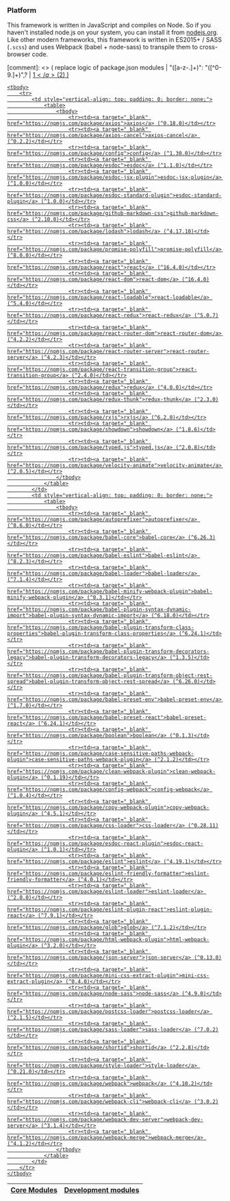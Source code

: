 ### Platform
This framework is written in JavaScript and compiles on Node. So if you haven't installed node.js on your system, you can install it from [nodejs.org](https://nodejs.org/en/). Like other modern frameworks, this framework is written in ES2015+ / SASS (`.scss`) and uses Webpack (babel + node-sass) to transpile them to cross-browser code.

[comment]: <> ( replace logic of package.json modules  |  "([a-z\-\.]+)": "([\^0-9\.]+)",?  | <tr><td><a target="_blank" href="https://npmjs.com/package/$1" target="_blank">$1</a> ($2)</td></tr> )

<table width="100%">
    <thead>
        <tr>
            <th>Core Modules</th>
            <th>Development modules</th>
        </tr>
    </thead>

    <tbody>
        <tr>
            <td style="vertical-align: top; padding: 0; border: none;">
                <table>
                    <tbody>
                        <tr><td><a target="_blank" href="https://npmjs.com/package/axios">axios</a> (^0.18.0)</td></tr>
                        <tr><td><a target="_blank" href="https://npmjs.com/package/axios-cancel">axios-cancel</a> (^0.2.2)</td></tr>
                        <tr><td><a target="_blank" href="https://npmjs.com/package/config">config</a> (^1.30.0)</td></tr>
                        <tr><td><a target="_blank" href="https://npmjs.com/package/esdoc">esdoc</a> (^1.1.0)</td></tr>
                        <tr><td><a target="_blank" href="https://npmjs.com/package/esdoc-jsx-plugin">esdoc-jsx-plugin</a> (^1.0.0)</td></tr>
                        <tr><td><a target="_blank" href="https://npmjs.com/package/esdoc-standard-plugin">esdoc-standard-plugin</a> (^1.0.0)</td></tr>
                        <tr><td><a target="_blank" href="https://npmjs.com/package/github-markdown-css">github-markdown-css</a> (^2.10.0)</td></tr>
                        <tr><td><a target="_blank" href="https://npmjs.com/package/lodash">lodash</a> (^4.17.10)</td></tr>
                        <tr><td><a target="_blank" href="https://npmjs.com/package/promise-polyfill">promise-polyfill</a> (^8.0.0)</td></tr>
                        <tr><td><a target="_blank" href="https://npmjs.com/package/react">react</a> (^16.4.0)</td></tr>
                        <tr><td><a target="_blank" href="https://npmjs.com/package/react-dom">react-dom</a> (^16.4.0)</td></tr>
                        <tr><td><a target="_blank" href="https://npmjs.com/package/react-loadable">react-loadable</a> (^5.4.0)</td></tr>
                        <tr><td><a target="_blank" href="https://npmjs.com/package/react-redux">react-redux</a> (^5.0.7)</td></tr>
                        <tr><td><a target="_blank" href="https://npmjs.com/package/react-router-dom">react-router-dom</a> (^4.2.2)</td></tr>
                        <tr><td><a target="_blank" href="https://npmjs.com/package/react-router-server">react-router-server</a> (^4.2.3)</td></tr>
                        <tr><td><a target="_blank" href="https://npmjs.com/package/react-transition-group">react-transition-group</a> (^2.4.0)</td></tr>
                        <tr><td><a target="_blank" href="https://npmjs.com/package/redux">redux</a> (^4.0.0)</td></tr>
                        <tr><td><a target="_blank" href="https://npmjs.com/package/redux-thunk">redux-thunk</a> (^2.3.0)</td></tr>
                        <tr><td><a target="_blank" href="https://npmjs.com/package/rxjs">rxjs</a> (^6.2.0)</td></tr>
                        <tr><td><a target="_blank" href="https://npmjs.com/package/showdown">showdown</a> (^1.8.6)</td></tr>
                        <tr><td><a target="_blank" href="https://npmjs.com/package/typed.js">typed.js</a> (^2.0.8)</td></tr>
                        <tr><td><a target="_blank" href="https://npmjs.com/package/velocity-animate">velocity-animate</a> (^2.0.5)</td></tr>
                    </tbody>
                </table>
            </td>
            <td style="vertical-align: top; padding: 0; border: none;">
                <table>
                    <tbody>
                        <tr><td><a target="_blank" href="https://npmjs.com/package/autoprefixer">autoprefixer</a> (^8.6.0)</td></tr>
                        <tr><td><a target="_blank" href="https://npmjs.com/package/babel-core">babel-core</a> (^6.26.3)</td></tr>
                        <tr><td><a target="_blank" href="https://npmjs.com/package/babel-eslint">babel-eslint</a> (^8.2.3)</td></tr>
                        <tr><td><a target="_blank" href="https://npmjs.com/package/babel-loader">babel-loader</a> (^7.1.4)</td></tr>
                        <tr><td><a target="_blank" href="https://npmjs.com/package/babel-minify-webpack-plugin">babel-minify-webpack-plugin</a> (^0.3.1)</td></tr>
                        <tr><td><a target="_blank" href="https://npmjs.com/package/babel-plugin-syntax-dynamic-import">babel-plugin-syntax-dynamic-import</a> (^6.18.0)</td></tr>
                        <tr><td><a target="_blank" href="https://npmjs.com/package/babel-plugin-transform-class-properties">babel-plugin-transform-class-properties</a> (^6.24.1)</td></tr>
                        <tr><td><a target="_blank" href="https://npmjs.com/package/babel-plugin-transform-decorators-legacy">babel-plugin-transform-decorators-legacy</a> (^1.3.5)</td></tr>
                        <tr><td><a target="_blank" href="https://npmjs.com/package/babel-plugin-transform-object-rest-spread">babel-plugin-transform-object-rest-spread</a> (^6.26.0)</td></tr>
                        <tr><td><a target="_blank" href="https://npmjs.com/package/babel-preset-env">babel-preset-env</a> (^1.7.0)</td></tr>
                        <tr><td><a target="_blank" href="https://npmjs.com/package/babel-preset-react">babel-preset-react</a> (^6.24.1)</td></tr>
                        <tr><td><a target="_blank" href="https://npmjs.com/package/boolean">boolean</a> (^0.1.3)</td></tr>
                        <tr><td><a target="_blank" href="https://npmjs.com/package/case-sensitive-paths-webpack-plugin">case-sensitive-paths-webpack-plugin</a> (^2.1.2)</td></tr>
                        <tr><td><a target="_blank" href="https://npmjs.com/package/clean-webpack-plugin">clean-webpack-plugin</a> (^0.1.19)</td></tr>
                        <tr><td><a target="_blank" href="https://npmjs.com/package/config-webpack">config-webpack</a> (^1.0.4)</td></tr>
                        <tr><td><a target="_blank" href="https://npmjs.com/package/copy-webpack-plugin">copy-webpack-plugin</a> (^4.5.1)</td></tr>
                        <tr><td><a target="_blank" href="https://npmjs.com/package/css-loader">css-loader</a> (^0.28.11)</td></tr>
                        <tr><td><a target="_blank" href="https://npmjs.com/package/esdoc-react-plugin">esdoc-react-plugin</a> (^1.0.1)</td></tr>
                        <tr><td><a target="_blank" href="https://npmjs.com/package/eslint">eslint</a> (^4.19.1)</td></tr>
                        <tr><td><a target="_blank" href="https://npmjs.com/package/eslint-friendly-formatter">eslint-friendly-formatter</a> (^4.0.1)</td></tr>
                        <tr><td><a target="_blank" href="https://npmjs.com/package/eslint-loader">eslint-loader</a> (^2.0.0)</td></tr>
                        <tr><td><a target="_blank" href="https://npmjs.com/package/eslint-plugin-react">eslint-plugin-react</a> (^7.9.1)</td></tr>
                        <tr><td><a target="_blank" href="https://npmjs.com/package/glob">glob</a> (^7.1.2)</td></tr>
                        <tr><td><a target="_blank" href="https://npmjs.com/package/html-webpack-plugin">html-webpack-plugin</a> (^3.2.0)</td></tr>
                        <tr><td><a target="_blank" href="https://npmjs.com/package/json-server">json-server</a> (^0.13.0)</td></tr>
                        <tr><td><a target="_blank" href="https://npmjs.com/package/mini-css-extract-plugin">mini-css-extract-plugin</a> (^0.4.0)</td></tr>
                        <tr><td><a target="_blank" href="https://npmjs.com/package/node-sass">node-sass</a> (^4.9.0)</td></tr>
                        <tr><td><a target="_blank" href="https://npmjs.com/package/postcss-loader">postcss-loader</a> (^2.1.5)</td></tr>
                        <tr><td><a target="_blank" href="https://npmjs.com/package/sass-loader">sass-loader</a> (^7.0.2)</td></tr>
                        <tr><td><a target="_blank" href="https://npmjs.com/package/shortid">shortid</a> (^2.2.8)</td></tr>
                        <tr><td><a target="_blank" href="https://npmjs.com/package/style-loader">style-loader</a> (^0.21.0)</td></tr>
                        <tr><td><a target="_blank" href="https://npmjs.com/package/webpack">webpack</a> (^4.10.2)</td></tr>
                        <tr><td><a target="_blank" href="https://npmjs.com/package/webpack-cli">webpack-cli</a> (^3.0.2)</td></tr>
                        <tr><td><a target="_blank" href="https://npmjs.com/package/webpack-dev-server">webpack-dev-server</a> (^3.1.4)</td></tr>
                        <tr><td><a target="_blank" href="https://npmjs.com/package/webpack-merge">webpack-merge</a> (^4.1.2)</td></tr>
                    </tbody>
                </table>
            </td>
        </tr>
    </tbody>
</table>